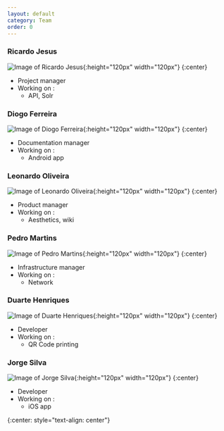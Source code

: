 ```yaml
---
layout: default
category: Team
order: 0
---
```


### Ricardo Jesus
![Image of Ricardo Jesus](https://avatars1.githubusercontent.com/u/11319180?v=3&s=460){:height="120px" width="120px"}
{:center}

* Project manager
* Working on :
    * API, Solr

### Diogo Ferreira
![Image of Diogo Ferreira](https://avatars2.githubusercontent.com/u/11805521?v=3&s=460){:height="120px" width="120px"}
{:center}

* Documentation manager
* Working on :
    * Android app

### Leonardo Oliveira
![Image of Leonardo Oliveira](https://avatars0.githubusercontent.com/u/10348875?v=3&s=460){:height="120px" width="120px"}
{:center}
* Product manager
* Working on :
    * Aesthetics, wiki

### Pedro Martins
![Image of Pedro Martins](https://avatars2.githubusercontent.com/u/10819202?v=3&s=460){:height="120px" width="120px"}
{:center}
* Infrastructure manager
* Working on :
    * Network

### Duarte Henriques
![Image of Duarte Henriques](https://avatars1.githubusercontent.com/u/14802516?v=3&s=460){:height="120px" width="120px"}
{:center}
* Developer
* Working on :
    * QR Code printing

### Jorge Silva
![Image of Jorge Silva](https://avatars1.githubusercontent.com/u/25957117?v=3&s=460){:height="120px" width="120px"}
{:center}
* Developer
* Working on :
    * iOS app

<!-- -->
{:center: style="text-align: center"}
